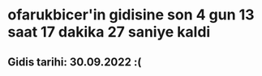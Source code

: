 # ofarukbicer'in gidisine son 4 gun 13 saat 17 dakika 27 saniye kaldi

## Gidis tarihi: 30.09.2022 :(